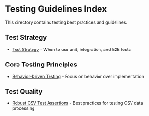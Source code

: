# Testing Guidelines Index

This directory contains testing best practices and guidelines.

## Test Strategy

- [Test Strategy](./test-strategy.md) - When to use unit, integration, and E2E tests

## Core Testing Principles

- [Behavior-Driven Testing](./behavior-driven-testing.md) - Focus on behavior over implementation

## Test Quality

- [Robust CSV Test Assertions](./robust-csv-test-assertions.md) - Best practices for testing CSV data processing
